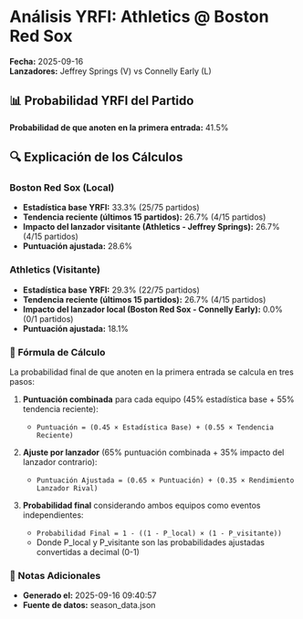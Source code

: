 # Análisis YRFI: Athletics @ Boston Red Sox

**Fecha:** 2025-09-16  
**Lanzadores:** Jeffrey Springs (V) vs Connelly Early (L)

## 📊 Probabilidad YRFI del Partido

**Probabilidad de que anoten en la primera entrada:** 41.5%

## 🔍 Explicación de los Cálculos

### Boston Red Sox (Local)
- **Estadística base YRFI:** 33.3% (25/75 partidos)
- **Tendencia reciente (últimos 15 partidos):** 26.7% (4/15 partidos)
- **Impacto del lanzador visitante (Athletics - Jeffrey Springs):** 26.7% (4/15 partidos)
- **Puntuación ajustada:** 28.6%

### Athletics (Visitante)
- **Estadística base YRFI:** 29.3% (22/75 partidos)
- **Tendencia reciente (últimos 15 partidos):** 26.7% (4/15 partidos)
- **Impacto del lanzador local (Boston Red Sox - Connelly Early):** 0.0% (0/1 partidos)
- **Puntuación ajustada:** 18.1%

### 📝 Fórmula de Cálculo

La probabilidad final de que anoten en la primera entrada se calcula en tres pasos:

1. **Puntuación combinada** para cada equipo (45% estadística base + 55% tendencia reciente):
   - `Puntuación = (0.45 × Estadística Base) + (0.55 × Tendencia Reciente)`

2. **Ajuste por lanzador** (65% puntuación combinada + 35% impacto del lanzador contrario):
   - `Puntuación Ajustada = (0.65 × Puntuación) + (0.35 × Rendimiento Lanzador Rival)`

3. **Probabilidad final** considerando ambos equipos como eventos independientes:
   - `Probabilidad Final = 1 - ((1 - P_local) × (1 - P_visitante))`
   - Donde P_local y P_visitante son las probabilidades ajustadas convertidas a decimal (0-1)

### 📌 Notas Adicionales

- **Generado el:** 2025-09-16 09:40:57
- **Fuente de datos:** season_data.json
